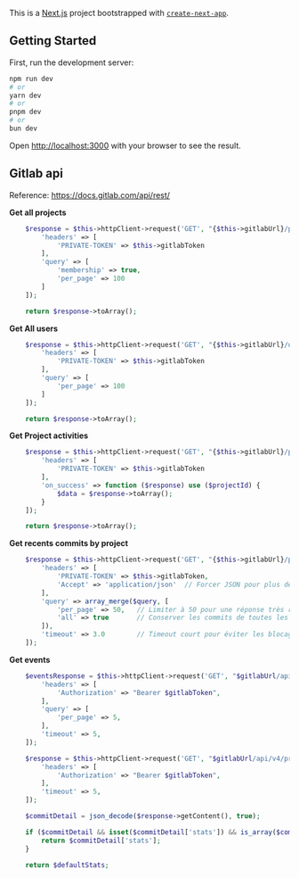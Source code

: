 This is a [Next.js](https://nextjs.org) project bootstrapped with [`create-next-app`](https://nextjs.org/docs/app/api-reference/cli/create-next-app).

## Getting Started

First, run the development server:

```bash
npm run dev
# or
yarn dev
# or
pnpm dev
# or
bun dev
```

Open [http://localhost:3000](http://localhost:3000) with your browser to see the result.

## Gitlab api 

Reference:  https://docs.gitlab.com/api/rest/

**Get all projects**

```php
    $response = $this->httpClient->request('GET', "{$this->gitlabUrl}/projects", [
        'headers' => [
            'PRIVATE-TOKEN' => $this->gitlabToken
        ],
        'query' => [
            'membership' => true,
            'per_page' => 100
        ]
    ]);

    return $response->toArray();
```

**Get All users**


```php
    $response = $this->httpClient->request('GET', "{$this->gitlabUrl}/users", [
        'headers' => [
            'PRIVATE-TOKEN' => $this->gitlabToken
        ],
        'query' => [
            'per_page' => 100
        ]
    ]);

    return $response->toArray();
```

**Get Project activities**

```php
    $response = $this->httpClient->request('GET', "{$this->gitlabUrl}/projects/{projectId}/activities", [
        'headers' => [
            'PRIVATE-TOKEN' => $this->gitlabToken
        ],
        'on_success' => function ($response) use ($projectId) {
            $data = $response->toArray();
        }           
    ]);

    return $response->toArray();
```

**Get recents commits by project**

```php
    $response = $this->httpClient->request('GET', "{$this->gitlabUrl}/projects/{$projectId}/repository/commits", [
        'headers' => [
            'PRIVATE-TOKEN' => $this->gitlabToken,
            'Accept' => 'application/json'  // Forcer JSON pour plus de rapidité
        ],
        'query' => array_merge($query, [
            'per_page' => 50,   // Limiter à 50 pour une réponse très rapide
            'all' => true       // Conserver les commits de toutes les branches
        ]),
        'timeout' => 3.0        // Timeout court pour éviter les blocages
    ]);
```    

**Get events**

```php
    $eventsResponse = $this->httpClient->request('GET', "$gitlabUrl/api/v4/events", [
        'headers' => [
            'Authorization' => "Bearer $gitlabToken",
        ],
        'query' => [
            'per_page' => 5,
        ],
        'timeout' => 5,
    ]);
```

```php
    $response = $this->httpClient->request('GET', "$gitlabUrl/api/v4/projects/$projectId/repository/commits/$commitId", [
        'headers' => [
            'Authorization' => "Bearer $gitlabToken",
        ],
        'timeout' => 5,
    ]);

    $commitDetail = json_decode($response->getContent(), true);

    if ($commitDetail && isset($commitDetail['stats']) && is_array($commitDetail['stats'])) {
        return $commitDetail['stats'];
    }

    return $defaultStats;
```                